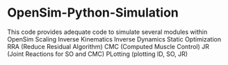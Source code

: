 # OpenSim-Python-Simulation
This code provides adequate code to simulate several modules within OpenSim
Scaling
Inverse Kinematics
Inverse Dynamics
Static Optimization
RRA (Reduce Residual Algorithm)
CMC (Computed Muscle Control)
JR (Joint Reactions for SO and CMC)
PLotting (plotting ID, SO, JR)
